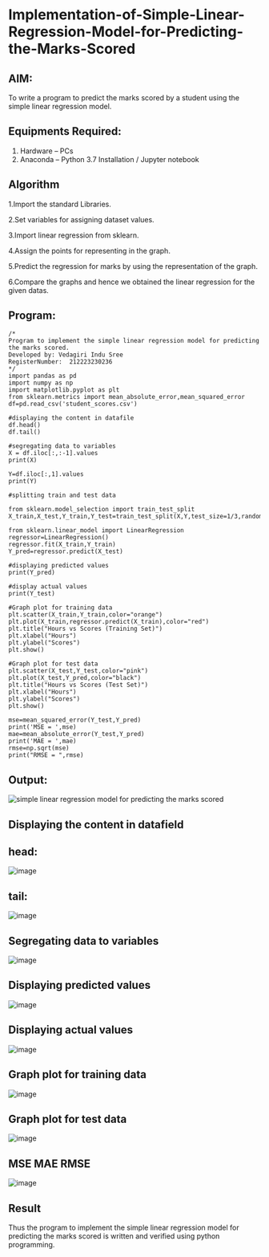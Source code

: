 # Implementation-of-Simple-Linear-Regression-Model-for-Predicting-the-Marks-Scored

## AIM:
To write a program to predict the marks scored by a student using the simple linear regression model.

## Equipments Required:
1. Hardware – PCs
2. Anaconda – Python 3.7 Installation / Jupyter notebook

## Algorithm
1.Import the standard Libraries.

2.Set variables for assigning dataset values.

3.Import linear regression from sklearn.

4.Assign the points for representing in the graph.

5.Predict the regression for marks by using the representation of the graph.

6.Compare the graphs and hence we obtained the linear regression for the given datas.
## Program:
```
/*
Program to implement the simple linear regression model for predicting the marks scored.
Developed by: Vedagiri Indu Sree
RegisterNumber:  212223230236
*/
import pandas as pd
import numpy as np
import matplotlib.pyplot as plt
from sklearn.metrics import mean_absolute_error,mean_squared_error
df=pd.read_csv('student_scores.csv')

#displaying the content in datafile
df.head()
df.tail()

#segregating data to variables
X = df.iloc[:,:-1].values
print(X)

Y=df.iloc[:,1].values
print(Y)

#splitting train and test data

from sklearn.model_selection import train_test_split
X_train,X_test,Y_train,Y_test=train_test_split(X,Y,test_size=1/3,random_state=0)

from sklearn.linear_model import LinearRegression
regressor=LinearRegression()
regressor.fit(X_train,Y_train)
Y_pred=regressor.predict(X_test)

#displaying predicted values
print(Y_pred)

#display actual values
print(Y_test)

#Graph plot for training data
plt.scatter(X_train,Y_train,color="orange")
plt.plot(X_train,regressor.predict(X_train),color="red")
plt.title("Hours vs Scores (Training Set)")
plt.xlabel("Hours")
plt.ylabel("Scores")
plt.show()

#Graph plot for test data
plt.scatter(X_test,Y_test,color="pink")
plt.plot(X_test,Y_pred,color="black")
plt.title("Hours vs Scores (Test Set)")
plt.xlabel("Hours")
plt.ylabel("Scores")
plt.show()

mse=mean_squared_error(Y_test,Y_pred)
print('MSE = ',mse)
mae=mean_absolute_error(Y_test,Y_pred)
print('MAE = ',mae)
rmse=np.sqrt(mse)
print("RMSE = ",rmse)
```

## Output:
![simple linear regression model for predicting the marks scored](sam.png)

## Displaying the content in datafield

## head:

![image](https://github.com/user-attachments/assets/0f932e2e-c9a7-43fb-9532-5fd97c1f61c8)

## tail:
![image](https://github.com/user-attachments/assets/66e95651-72c5-4ae0-9ea7-d30a6ec6101f)

## Segregating data to variables
![image](https://github.com/user-attachments/assets/dfe6152d-26e0-4286-b68c-4eec6e36fa24)

## Displaying predicted values
![image](https://github.com/user-attachments/assets/07e56b3a-8941-42db-8b4f-615a44b80b64)

## Displaying actual values
![image](https://github.com/user-attachments/assets/87706d7f-bd46-44a7-8e92-7e8f918f5901)

## Graph plot for training data
![image](https://github.com/user-attachments/assets/8c7c10f4-512d-45f9-a0e2-3098b9f939e7)

## Graph plot for test data
![image](https://github.com/user-attachments/assets/8509c5d0-3309-42f1-9a69-52c9c609da5d)

## MSE MAE RMSE
![image](https://github.com/user-attachments/assets/2f6235e4-5dd0-4512-bb58-aaaa0f0e7157)

## Result
Thus the program to implement the simple linear regression model for predicting the marks scored is written and verified using python programming.
